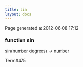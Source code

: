 ```yaml
---
title: sin
layout: docs
---
```


<div class="bottom_right_note">Page generated at 2012-06-08 17:12</div>
<h3><span class="minor">function</span> sin</h3>

sin(<a href="/docs/number.html">number</a> degrees) -> <a href="/docs/number.html">number</a>
<p></p>

<p><span class="extra_minor">Term#475</span></p>
